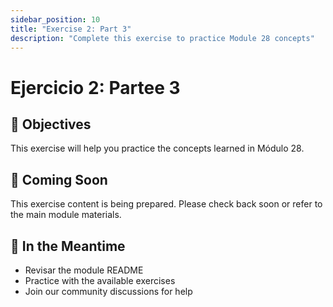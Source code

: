 ```yaml
---
sidebar_position: 10
title: "Exercise 2: Part 3"
description: "Complete this exercise to practice Module 28 concepts"
---
```


# Ejercicio 2: Partee 3

## 🎯 Objectives

This exercise will help you practice the concepts learned in Módulo 28.

## 📝 Coming Soon

This exercise content is being prepared. Please check back soon or refer to the main module materials.

## 🚀 In the Meantime

- Revisar the module README
- Practice with the available exercises
- Join our community discussions for help
